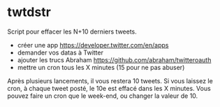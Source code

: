 # twtdstr

Script pour effacer les N+10 derniers tweets.
- créer une app https://developer.twitter.com/en/apps
- demander vos datas à Twitter
- ajouter les trucs Abraham https://github.com/abraham/twitteroauth
- mettre un cron tous les X minutes (15 pour ne pas abuser)

Après plusieurs lancements, il vous restera 10 tweets.
Si vous laissez le cron, à chaque tweet posté, le 10e est effacé dans les X minutes.
Vous pouvez faire un cron que le week-end, ou changer la valeur de 10.
